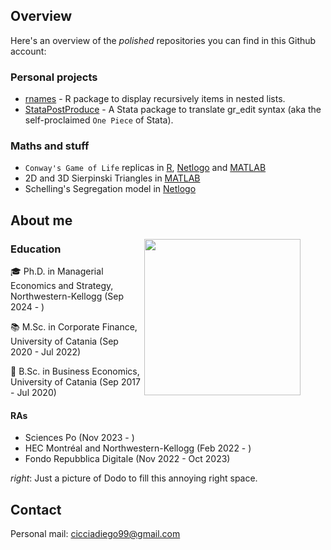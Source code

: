 ## Overview

Here's an overview of the _polished_ repositories you can find in this Github account:

### Personal projects

+ [rnames](https://github.com/DiegoCiccia/rnames) - R package to display recursively items in nested lists.
+ [StataPostProduce](https://github.com/DiegoCiccia/StataPostProduce) - A Stata package to translate gr_edit syntax (aka the self-proclaimed `One Piece` of Stata).

### Maths and stuff

+ `Conway's Game of Life` replicas in [R](https://github.com/DiegoCiccia/R-Conway-Game/blob/main/Conway.R), [Netlogo](https://github.com/DiegoCiccia/Conways_Game_of_life) and [MATLAB]()
+ 2D and 3D Sierpinski Triangles in [MATLAB](https://github.com/DiegoCiccia/SierpinskiTriangle)
+ Schelling's Segregation model in [Netlogo](https://github.com/DiegoCiccia/Schelling_N_Groups)

## About me

<figure>
  <img align = 'right' src = 'https://github.com/DiegoCiccia/DiegoCiccia/assets/71022390/01c41919-861f-4ef9-a35f-67cd41e010c9' width = 250/>  
</figure>

### Education




:mortar_board: Ph.D. in Managerial Economics and Strategy, Northwestern-Kellogg (Sep 2024 - ) 

:books: M.Sc. in Corporate Finance, University of Catania (Sep 2020 - Jul 2022)

:book: B.Sc. in Business Economics, University of Catania (Sep 2017 - Jul 2020)

#### RAs

+ Sciences Po (Nov 2023 - )
+ HEC Montréal and Northwestern-Kellogg (Feb 2022 - )
+ Fondo Repubblica Digitale (Nov 2022 - Oct 2023)

_right_: Just a picture of Dodo to fill this annoying right space.

## Contact

Personal mail: [cicciadiego99@gmail.com](mailto:cicciadiego99@gmail.com)
